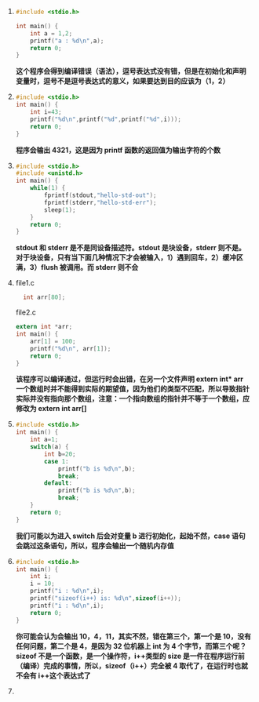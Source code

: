 1. ```c
   #include <stdio.h>

   int main() {
       int a = 1,2;
       printf("a : %d\n",a);
       return 0;
   }
   ```

   **这个程序会得到编译错误（语法），逗号表达式没有错，但是在初始化和声明变量时，逗号不是逗号表达式的意义，如果要达到目的应该为（1，2）**

2. ```c
   #include <stdio.h>
   int main() {
       int i=43;
       printf("%d\n",printf("%d",printf("%d",i)));
       return 0;
   }
   ```

   **程序会输出 4321，这是因为 printf 函数的返回值为输出字符的个数**

3. ```c
   #include <stdio.h>
   #include <unistd.h>
   int main() {
       while(1) {
           fprintf(stdout,"hello-std-out");
           fprintf(stderr,"hello-std-err");
           sleep(1);
       }
       return 0;
   }
   ```

   **stdout 和 stderr 是不是同设备描述符。stdout 是块设备，stderr 则不是。对于块设备，只有当下面几种情况下才会被输入，1）遇到回车，2）缓冲区满，3）flush 被调用。而 stderr 则不会**

4. file1.c

   ```c
     int arr[80];
   ```

   file2.c

   ```c
   extern int *arr;
   int main() {
       arr[1] = 100;
       printf("%d\n", arr[1]);
       return 0;
   }
   ```

   **该程序可以编译通过，但运行时会出错，在另一个文件声明 extern int\* arr 一个数组时并不能得到实际的期望值，因为他们的类型不匹配，所以导致指针实际并没有指向那个数组，注意：一个指向数组的指针并不等于一个数组，应修改为 extern int arr[]**

5. ```c
   #include <stdio.h>
   int main() {
       int a=1;
       switch(a) {
           int b=20;
           case 1:
               printf("b is %d\n",b);
               break;
           default:
               printf("b is %d\n",b);
               break;
       }
       return 0;
   }
   ```

   **我们可能以为进入 switch 后会对变量 b 进行初始化，起始不然，case 语句会跳过这条语句，所以，程序会输出一个随机内存值**

6. ```c
   #include <stdio.h>
   int main() {
       int i;
       i = 10;
       printf("i : %d\n",i);
       printf("sizeof(i++) is: %d\n",sizeof(i++));
       printf("i : %d\n",i);
       return 0;
   }
   ```

   **你可能会认为会输出 10，4，11，其实不然，错在第三个，第一个是 10，没有任何问题，第二个是 4，是因为 32 位机器上 int 为 4 个字节，而第三个呢？sizeof 不是一个函数，是一个操作符，i++类型的 size 是一件在程序运行前（编译）完成的事情，所以，sizeof（i++）完全被 4 取代了，在运行时也就不会有 i++这个表达式了**

7.
